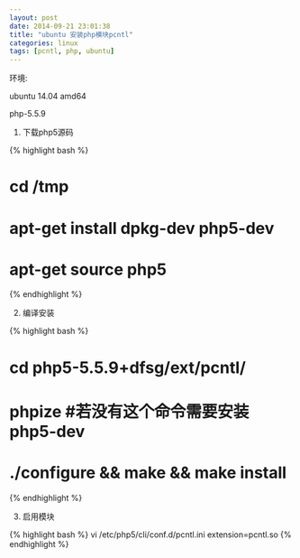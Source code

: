 ```yaml
---
layout: post
date: 2014-09-21 23:01:38
title: "ubuntu 安装php模块pcntl"
categories: linux
tags: [pcntl, php, ubuntu]
---
```


环境:

ubuntu 14.04 amd64

php-5.5.9

1. 下载php5源码

{% highlight bash %}
# cd /tmp
# apt-get install dpkg-dev php5-dev
# apt-get source php5
{% endhighlight %}

2. 编译安装

{% highlight bash %}
# cd php5-5.5.9+dfsg/ext/pcntl/
# phpize #若没有这个命令需要安装php5-dev
# ./configure && make && make install
{% endhighlight %}

3. 启用模块

{% highlight bash %}
vi /etc/php5/cli/conf.d/pcntl.ini
extension=pcntl.so
{% endhighlight %}
